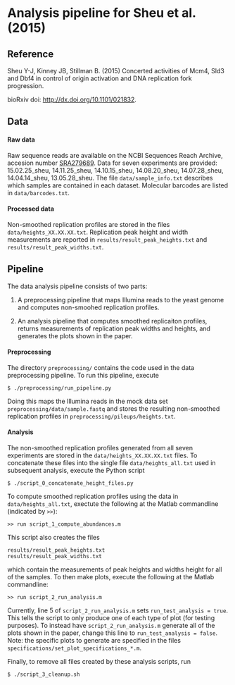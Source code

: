 # Analysis pipeline for Sheu et al. (2015)

## Reference

Sheu Y-J, Kinney JB, Stillman B. (2015) Concerted activities of Mcm4, Sld3 and Dbf4 in control of origin activation and DNA replication fork progression.

bioRxiv doi: http://dx.doi.org/10.1101/021832.

## Data

#### Raw data

Raw sequence reads are available on the NCBI Sequences Reach Archive, accesion number [SRA279689](http://www.ncbi.nlm.nih.gov/sra/?term=SRA279689). Data for seven experiments are provided: 15.02.25_sheu, 14.11.25_sheu, 14.10.15_sheu, 14.08.20_sheu, 14.07.28_sheu, 14.04.14_sheu, 13.05.28_sheu. The file `data/sample_info.txt` describes which samples are contained in each dataset. Molecular barcodes are listed in `data/barcodes.txt`.

#### Processed data

Non-smoothed replication profiles are stored in the files `data/heights_XX.XX.XX.txt`. Replication peak height and width measurements are reported in `results/result_peak_heights.txt` and `results/result_peak_widths.txt`.

## Pipeline

The data analysis pipeline consists of two parts: 

1. A preprocessing pipeline that maps Illumina reads to the yeast genome and computes non-smoohed replication profiles.
 
2. An analysis pipeline that computes smoothed replicaiton profiles, returns measurements of replication peak widths and heights, and generates the plots shown in the paper.

#### Preprocessing

The directory `preprocessing/` contains the code used in the data preprocessing pipeline. To run this pipeline, execute

```
$ ./preprocessing/run_pipeline.py
```

Doing this maps the Illumina reads in the mock data set `preprocessing/data/sample.fastq` and stores the resulting non-smoothed replication profiles in `preprocessing/pileups/heights.txt`. 


#### Analysis

The non-smoothed replication profiles generated from all seven experiments are stored in the `data/heights_XX.XX.XX.txt` files. To concatenate these files into the single file `data/heights_all.txt` used in subsequent analysis, execute the Python script

```
$ ./script_0_concatenate_height_files.py
```

To compute smoothed replication profiles using the data in `data/heights_all.txt`, exectute the following at the Matlab commandline (indicated by `>>`):

```
>> run script_1_compute_abundances.m
```
	
This script also creates the files

```
results/result_peak_heights.txt
results/result_peak_widths.txt
```

which contain the measurements of peak heights and widths height for all of the samples. To then make plots, execute the following at the Matlab commandline:

```
>> run script_2_run_analysis.m
```

Currently, line 5 of `script_2_run_analysis.m` sets `run_test_analysis = true`. This tells the script to only produce one of each type of plot (for testing purposes). To instead have `script_2_run_analysis.m` generate all of the plots shown in the paper, change this line to `run_test_analysis = false`. Note: the specific plots to generate are specified in the files `specifications/set_plot_specifications_*.m`. 

Finally, to remove all files created by these analysis scripts, run

```
$ ./script_3_cleanup.sh
```
